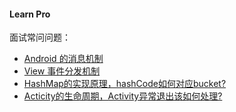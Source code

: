#### Learn Pro 

面试常问问题：

- [Android 的消息机制](about%20notes/Android消息机制.md)
- [View 事件分发机制](about%20notes/View%20事件分发机制.md)
- [HashMap的实现原理，hashCode如何对应bucket?](about%20notes/HashMap的实现原理，hashCode如何对应bucket%3F.md)
- [Acticity的生命周期，Activity异常退出该如何处理?](about%20notes/Acticity的生命周期，Activity异常退出该如何处理%3F.md)
 
